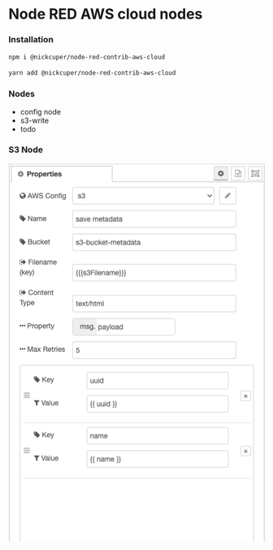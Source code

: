 # Node RED AWS cloud nodes

### Installation

```sh
npm i @nickcuper/node-red-contrib-aws-cloud
```

```sh
yarn add @nickcuper/node-red-contrib-aws-cloud
```

### Nodes
- config node
- s3-write
- todo

### S3 Node

![alt text](s3_node.png)